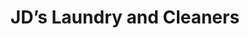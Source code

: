 ---
title: "JD’s Laundry and Cleaners"
url: /mount-vernon/jds-laundry-and-cleaners/
shop: laundry
---